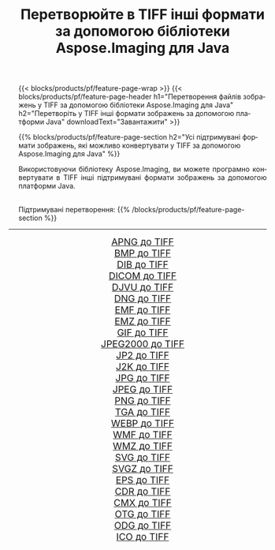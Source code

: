 ﻿---
title: Перетворюйте в TIFF інші формати за допомогою бібліотеки Aspose.Imaging для Java 
weight: 3920
url: /uk/java/conversion/to/tiff/ 
lang: uk
langdirlevel: 2
locales: zh-hans,ja,it,ru,de,es,fr,nl,id,lt,pl,pt,vi,tr,ko,zh-hant,ar,hi,th,sv,cs,uk,he
description: За допомогою Aspose.Imaging ви можете конвертувати в TIFF інші формати за допомогою Java
---

{{< blocks/products/pf/feature-page-wrap >}}
{{< blocks/products/pf/feature-page-header h1="Перетворення файлів зображень у TIFF за допомогою бібліотеки Aspose.Imaging для Java" h2="Перетворіть у TIFF інші формати зображень за допомогою платформи Java" downloadText="Завантажити" >}}


{{% blocks/products/pf/feature-page-section  h2="Усі підтримувані формати зображень, якi можливо конвертувати у TIFF за допомогою Aspose.Imaging для Java" %}}
<p align=justify>Використовуючи бібліотеку Aspose.Imaging, ви можете програмно конвертувати в TIFF інші підтримувані формати зображень за допомогою платформи Java.</p>
<br/>
Підтримувані перетворення:
{{% /blocks/products/pf/feature-page-section %}}
<div class="container-fluid productfamilypage bg-gray">
    <div class="convertypes bg-gray agp-content section">
        <div class="container">
		<hr style="margin-left:-20px;"/>
		<div class="row other-converters" style="gap: 10px;font-size: 19px;text-align:center;">
		    <div class='col-md-2 other-converter remove-lp remove-rp'><a href="/imaging/uk/java/conversion/apng-to-tiff/" style="padding:15px;">APNG до TIFF</a></div>
<div class='col-md-2 other-converter remove-lp remove-rp'><a href="/imaging/uk/java/conversion/bmp-to-tiff/" style="padding:15px;">BMP до TIFF</a></div>
<div class='col-md-2 other-converter remove-lp remove-rp'><a href="/imaging/uk/java/conversion/dib-to-tiff/" style="padding:15px;">DIB до TIFF</a></div>
<div class='col-md-2 other-converter remove-lp remove-rp'><a href="/imaging/uk/java/conversion/dicom-to-tiff/" style="padding:15px;">DICOM до TIFF</a></div>
<div class='col-md-2 other-converter remove-lp remove-rp'><a href="/imaging/uk/java/conversion/djvu-to-tiff/" style="padding:15px;">DJVU до TIFF</a></div>
<div class='col-md-2 other-converter remove-lp remove-rp'><a href="/imaging/uk/java/conversion/dng-to-tiff/" style="padding:15px;">DNG до TIFF</a></div>
<div class='col-md-2 other-converter remove-lp remove-rp'><a href="/imaging/uk/java/conversion/emf-to-tiff/" style="padding:15px;">EMF до TIFF</a></div>
<div class='col-md-2 other-converter remove-lp remove-rp'><a href="/imaging/uk/java/conversion/emz-to-tiff/" style="padding:15px;">EMZ до TIFF</a></div>
<div class='col-md-2 other-converter remove-lp remove-rp'><a href="/imaging/uk/java/conversion/gif-to-tiff/" style="padding:15px;">GIF до TIFF</a></div>
<div class='col-md-2 other-converter remove-lp remove-rp'><a href="/imaging/uk/java/conversion/jpeg2000-to-tiff/" style="padding:15px;">JPEG2000 до TIFF</a></div>
<div class='col-md-2 other-converter remove-lp remove-rp'><a href="/imaging/uk/java/conversion/jp2-to-tiff/" style="padding:15px;">JP2 до TIFF</a></div>
<div class='col-md-2 other-converter remove-lp remove-rp'><a href="/imaging/uk/java/conversion/j2k-to-tiff/" style="padding:15px;">J2K до TIFF</a></div>
<div class='col-md-2 other-converter remove-lp remove-rp'><a href="/imaging/uk/java/conversion/jpg-to-tiff/" style="padding:15px;">JPG до TIFF</a></div>
<div class='col-md-2 other-converter remove-lp remove-rp'><a href="/imaging/uk/java/conversion/jpeg-to-tiff/" style="padding:15px;">JPEG до TIFF</a></div>
<div class='col-md-2 other-converter remove-lp remove-rp'><a href="/imaging/uk/java/conversion/png-to-tiff/" style="padding:15px;">PNG до TIFF</a></div>
<div class='col-md-2 other-converter remove-lp remove-rp'><a href="/imaging/uk/java/conversion/tga-to-tiff/" style="padding:15px;">TGA до TIFF</a></div>
<div class='col-md-2 other-converter remove-lp remove-rp'><a href="/imaging/uk/java/conversion/webp-to-tiff/" style="padding:15px;">WEBP до TIFF</a></div>
<div class='col-md-2 other-converter remove-lp remove-rp'><a href="/imaging/uk/java/conversion/wmf-to-tiff/" style="padding:15px;">WMF до TIFF</a></div>
<div class='col-md-2 other-converter remove-lp remove-rp'><a href="/imaging/uk/java/conversion/wmz-to-tiff/" style="padding:15px;">WMZ до TIFF</a></div>
<div class='col-md-2 other-converter remove-lp remove-rp'><a href="/imaging/uk/java/conversion/svg-to-tiff/" style="padding:15px;">SVG до TIFF</a></div>
<div class='col-md-2 other-converter remove-lp remove-rp'><a href="/imaging/uk/java/conversion/svgz-to-tiff/" style="padding:15px;">SVGZ до TIFF</a></div>
<div class='col-md-2 other-converter remove-lp remove-rp'><a href="/imaging/uk/java/conversion/eps-to-tiff/" style="padding:15px;">EPS до TIFF</a></div>
<div class='col-md-2 other-converter remove-lp remove-rp'><a href="/imaging/uk/java/conversion/cdr-to-tiff/" style="padding:15px;">CDR до TIFF</a></div>
<div class='col-md-2 other-converter remove-lp remove-rp'><a href="/imaging/uk/java/conversion/cmx-to-tiff/" style="padding:15px;">CMX до TIFF</a></div>
<div class='col-md-2 other-converter remove-lp remove-rp'><a href="/imaging/uk/java/conversion/otg-to-tiff/" style="padding:15px;">OTG до TIFF</a></div>
<div class='col-md-2 other-converter remove-lp remove-rp'><a href="/imaging/uk/java/conversion/odg-to-tiff/" style="padding:15px;">ODG до TIFF</a></div>
<div class='col-md-2 other-converter remove-lp remove-rp'><a href="/imaging/uk/java/conversion/ico-to-tiff/" style="padding:15px;">ICO до TIFF</a></div>
                </div>
        </div>
    </div>
</div>
<br/>

